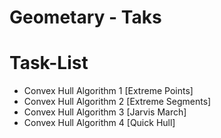 # Geometary - Taks


# Task-List

- Convex Hull Algorithm 1 [Extreme Points]
- Convex Hull Algorithm 2 [Extreme Segments]
- Convex Hull Algorithm 3 [Jarvis March]
- Convex Hull Algorithm 4 [Quick Hull]